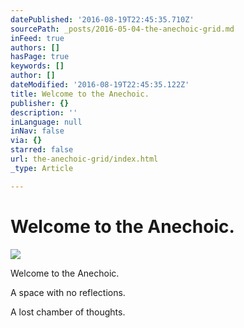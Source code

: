 ```yaml
---
datePublished: '2016-08-19T22:45:35.710Z'
sourcePath: _posts/2016-05-04-the-anechoic-grid.md
inFeed: true
authors: []
hasPage: true
keywords: []
author: []
dateModified: '2016-08-19T22:45:35.122Z'
title: Welcome to the Anechoic.
publisher: {}
description: ''
inLanguage: null
inNav: false
via: {}
starred: false
url: the-anechoic-grid/index.html
_type: Article

---
```

# Welcome to the Anechoic.
![](https://the-grid-user-content.s3-us-west-2.amazonaws.com/7711378b-1e7d-4599-8c72-09a1edf8a200.jpg)

Welcome to the Anechoic.

A space with no reflections.

A lost chamber of thoughts.